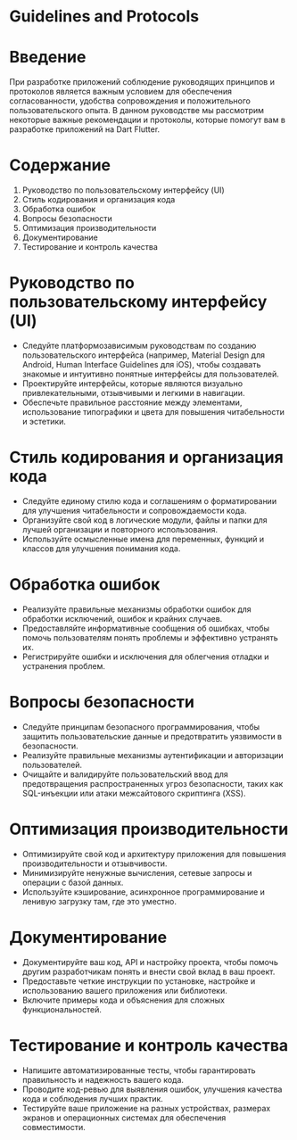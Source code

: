 # Guidelines and Protocols
# Введение
При разработке приложений соблюдение руководящих принципов и протоколов является важным условием для обеспечения согласованности, удобства сопровождения и положительного пользовательского опыта. В данном руководстве мы рассмотрим некоторые важные рекомендации и протоколы, которые помогут вам в разработке приложений на Dart Flutter.
# Содержание
1. Руководство по пользовательскому интерфейсу (UI)
2. Стиль кодирования и организация кода
3. Обработка ошибок
4. Вопросы безопасности
5. Оптимизация производительности
6. Документирование
7. Тестирование и контроль качества
# Руководство по пользовательскому интерфейсу (UI)
- Следуйте платформозависимым руководствам по созданию пользовательского интерфейса (например, Material Design для Android, Human Interface Guidelines для iOS), чтобы создавать знакомые и интуитивно понятные интерфейсы для пользователей.
- Проектируйте интерфейсы, которые являются визуально привлекательными, отзывчивыми и легкими в навигации.
- Обеспечьте правильное расстояние между элементами, использование типографики и цвета для повышения читабельности и эстетики.
# Стиль кодирования и организация кода
- Следуйте единому стилю кода и соглашениям о форматировании для улучшения читабельности и сопровождаемости кода.
- Организуйте свой код в логические модули, файлы и папки для лучшей организации и повторного использования.
- Используйте осмысленные имена для переменных, функций и классов для улучшения понимания кода.
# Обработка ошибок
- Реализуйте правильные механизмы обработки ошибок для обработки исключений, ошибок и крайних случаев.
- Предоставляйте информативные сообщения об ошибках, чтобы помочь пользователям понять проблемы и эффективно устранять их.
- Регистрируйте ошибки и исключения для облегчения отладки и устранения проблем.
# Вопросы безопасности
- Следуйте принципам безопасного программирования, чтобы защитить пользовательские данные и предотвратить уязвимости в безопасности.
- Реализуйте правильные механизмы аутентификации и авторизации пользователей.
- Очищайте и валидируйте пользовательский ввод для предотвращения распространенных угроз безопасности, таких как SQL-инъекции или атаки межсайтового скриптинга (XSS).
# Оптимизация производительности
- Оптимизируйте свой код и архитектуру приложения для повышения производительности и отзывчивости.
- Минимизируйте ненужные вычисления, сетевые запросы и операции с базой данных.
- Используйте кэширование, асинхронное программирование и ленивую загрузку там, где это уместно.
# Документирование
- Документируйте ваш код, API и настройку проекта, чтобы помочь другим разработчикам понять и внести свой вклад в ваш проект.
- Предоставьте четкие инструкции по установке, настройке и использованию вашего приложения или библиотеки.
- Включите примеры кода и объяснения для сложных функциональностей.
# Тестирование и контроль качества
- Напишите автоматизированные тесты, чтобы гарантировать правильность и надежность вашего кода.
- Проводите код-ревью для выявления ошибок, улучшения качества кода и соблюдения лучших практик.
- Тестируйте ваше приложение на разных устройствах, размерах экранов и операционных системах для обеспечения совместимости.
